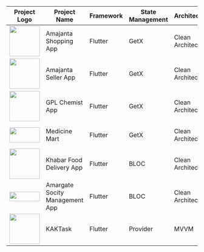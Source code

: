 | Project Logo | Project Name          | Framework | State Management | Architecture     | Links                                                                                                      |
|--------------|-----------------------|-----------|------------------|------------------|-----------------------------------------------------------------------------------------------------------|
| <img src="https://github.com/user-attachments/assets/a3b9b414-fc7f-4966-9a4f-048751bde6d4" width="80" height="80"> | Amajanta Shopping App | Flutter   | GetX             | Clean Architecture | [<img src="https://upload.wikimedia.org/wikipedia/commons/5/55/Google_Play_2016_icon.svg" width="20" height="20">](https://play.google.com/store/apps/details?id=com.amjanata.amjanata_customer&hl=en) [<img src="https://upload.wikimedia.org/wikipedia/commons/6/67/App_Store_%28iOS%29.svg" width="20" height="20">]() [<img src="https://upload.wikimedia.org/wikipedia/commons/c/c2/GitHub_Invertocat_Logo.svg" width="20" height="20">](https://github.com/musfique113/project_showcase/tree/amjanata) |
| <img src="https://github.com/user-attachments/assets/63de4d6f-1579-4163-9844-202dfd8e64af" width="80" height="80"> | Amajanta Seller App   | Flutter   | GetX             | Clean Architecture | [<img src="https://upload.wikimedia.org/wikipedia/commons/5/55/Google_Play_2016_icon.svg" width="20" height="20">](https://play.google.com/store/apps/details?id=com.example.amajanta_seller) [<img src="https://upload.wikimedia.org/wikipedia/commons/6/67/App_Store_%28iOS%29.svg" width="20" height="20">]() [<img src="https://upload.wikimedia.org/wikipedia/commons/c/c2/GitHub_Invertocat_Logo.svg" width="20" height="20">](https://github.com/musfique113/project_showcase/tree/amjanata) |
| <img src="https://github.com/musfique113/gpl_chemist_app/assets/53111065/c7a8e3ae-b0f2-4be0-ae67-8dff3b33ca5b" width="80" height="80"> | GPL Chemist App    | Flutter   | GetX             | Clean Architecture | [<img src="https://upload.wikimedia.org/wikipedia/commons/5/55/Google_Play_2016_icon.svg" width="20" height="20">](https://play.google.com/store/apps/details?id=com.gpl.gpl_chemist_app) [<img src="https://upload.wikimedia.org/wikipedia/commons/6/67/App_Store_%28iOS%29.svg" width="20" height="20">]() [<img src="https://upload.wikimedia.org/wikipedia/commons/c/c2/GitHub_Invertocat_Logo.svg" width="20" height="20">](https://github.com/musfique113/project_showcase/tree/gpl)|
| <img src="https://github.com/musfique113/medicine-mart/assets/53111065/c8c5c8af-fb6f-4a98-a17a-4db097eb4fed" width="80" height="40"> | Medicine Mart       | Flutter | GetX         |   Clean Architecture            | [<img src="https://upload.wikimedia.org/wikipedia/commons/5/55/Google_Play_2016_icon.svg" width="20" height="20">](https://play.google.com/store/apps/details?id=com.medicine_mart.medicine_mart_app) [<img src="https://upload.wikimedia.org/wikipedia/commons/6/67/App_Store_%28iOS%29.svg" width="20" height="20">]() [<img src="https://upload.wikimedia.org/wikipedia/commons/c/c2/GitHub_Invertocat_Logo.svg" width="20" height="20">](https://github.com/musfique113/project_showcase/tree/medicine_mart)|
| <img src="https://github.com/user-attachments/assets/b7a65eca-2258-4a86-bed2-5e7692c90f52" width="80" height="80"> | Khabar Food Delivery App    | Flutter | BLOC         |   Clean Architecture            | [<img src="https://upload.wikimedia.org/wikipedia/commons/5/55/Google_Play_2016_icon.svg" width="20" height="20">](https://play.google.com/store/apps/details?id=com.khabar.khabar_user) [<img src="https://upload.wikimedia.org/wikipedia/commons/6/67/App_Store_%28iOS%29.svg" width="20" height="20">]()[<img src="https://upload.wikimedia.org/wikipedia/commons/c/c2/GitHub_Invertocat_Logo.svg" width="20" height="20">](https://github.com/musfique113/project_showcase/tree/khabaar) |
| <img src="https://github.com/musfique113/amar-gate/assets/53111065/e70da796-dc6f-48e3-98cb-9c0950259d51" width="80" height="25"> | Amargate Socity Management App    | Flutter | BLOC         |   Clean Architecture            | [<img src="https://upload.wikimedia.org/wikipedia/commons/c/c2/GitHub_Invertocat_Logo.svg" width="20" height="20">](https://github.com/musfique113/amar-gate)  |
| <img src="https://github.com/musfique113/KAKTask/assets/53111065/8d9f5d8c-2322-4202-9b5b-d30212f8ba3e" width="80" height="80"> | KAKTask      | Flutter | Provider         |   MVVM            | [<img src="https://upload.wikimedia.org/wikipedia/commons/c/c2/GitHub_Invertocat_Logo.svg" width="20" height="20">](https://github.com/musfique113/KAKTask)  |
